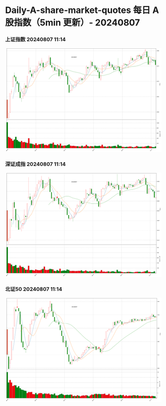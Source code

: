 
# Daily-A-share-market-quotes 每日 A 股指数（5min 更新）- 20240807

### 上证指数 20240807 11:14
![](./fig/2024/8/20240807-sh000001.png)

### 深证成指 20240807 11:14
![](./fig/2024/8/20240807-sz399001.png)

### 北证50 20240807 11:14
![](./fig/2024/8/20240807-bj899050.png)
